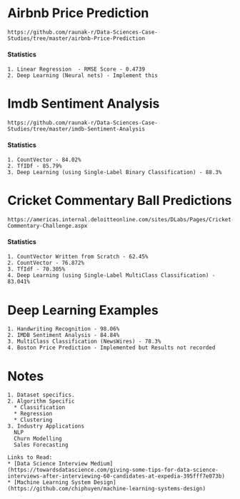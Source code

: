 # Airbnb Price Prediction
```
https://github.com/raunak-r/Data-Sciences-Case-Studies/tree/master/airbnb-Price-Prediction
```

#### Statistics
```
1. Linear Regression  - RMSE Score - 0.4739
2. Deep Learning (Neural nets) - Implement this
```

# Imdb Sentiment Analysis
```
https://github.com/raunak-r/Data-Sciences-Case-Studies/tree/master/imdb-Sentiment-Analysis
```

#### Statistics
```
1. CountVector - 84.02%
2. TfIDf - 85.79% 
3. Deep Learning (using Single-Label Binary Classification) - 88.3%
```

# Cricket Commentary Ball Predictions
```
https://americas.internal.deloitteonline.com/sites/DLabs/Pages/Cricket-Commentary-Challenge.aspx
```

#### Statistics
```
1. CountVector Written from Scratch - 62.45%
2. CountVector - 76.872%
3. TfIdf - 70.305%
4. Deep Learning (using Single-Label MultiClass Classification) - 83.041%
```

# Deep Learning Examples

```
1. Handwriting Recognition - 98.06%
2. IMDB Sentiment Analysis - 84.84%
3. MultiClass Classification (NewsWires) - 78.3%
4. Boston Price Prediction - Implemented but Results not recorded
```


# Notes
```
1. Dataset specifics.
2. Algorithm Specific
  * Classification
  * Regression
  * Clustering
3. Industry Applications
  NLP
  Churn Modelling
  Sales Forecasting
  
Links to Read:
* [Data Science Interview Medium](https://towardsdatascience.com/giving-some-tips-for-data-science-interviews-after-interviewing-60-candidates-at-expedia-395fff7e073b)
* [Machine Learning System Design](https://github.com/chiphuyen/machine-learning-systems-design)
```
